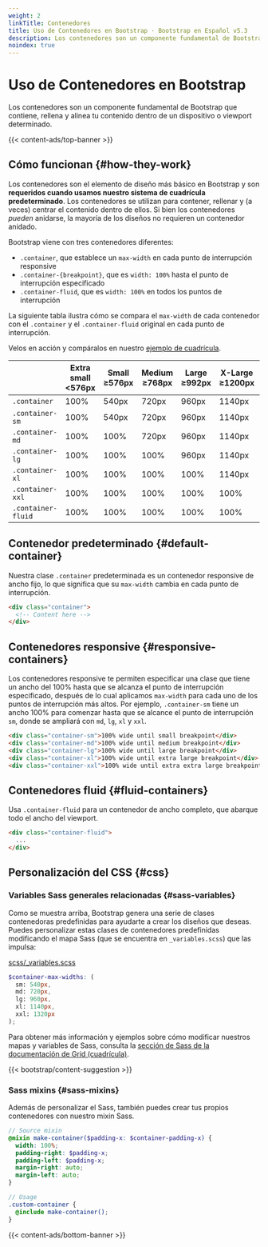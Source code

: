 ```yaml
---
weight: 2
linkTitle: Contenedores
title: Uso de Contenedores en Bootstrap · Bootstrap en Español v5.3
description: Los contenedores son un componente fundamental de Bootstrap que contiene, rellena y alinea tu contenido dentro de un dispositivo o viewport determinado.
noindex: true
---
```


# Uso de Contenedores en Bootstrap

Los contenedores son un componente fundamental de Bootstrap que contiene, rellena y alinea tu contenido dentro de un dispositivo o viewport determinado.

{{< content-ads/top-banner >}}

Cómo funcionan {#how-they-work}
--------------------------------

Los contenedores son el elemento de diseño más básico en Bootstrap y son **requeridos cuando usamos nuestro sistema de cuadrícula predeterminado**. Los contenedores se utilizan para contener, rellenar y (a veces) centrar el contenido dentro de ellos. Si bien los contenedores _pueden_ anidarse, la mayoría de los diseños no requieren un contenedor anidado.

Bootstrap viene con tres contenedores diferentes:

* `.container`, que establece un `max-width` en cada punto de interrupción responsive
* `.container-{breakpoint}`, que es `width: 100%` hasta el punto de interrupción especificado
* `.container-fluid`, que es `width: 100%` en todos los puntos de interrupción

La siguiente tabla ilustra cómo se compara el `max-width` de cada contenedor con el `.container` y el `.container-fluid` original en cada punto de interrupción.

Velos en acción y compáralos en nuestro [ejemplo de cuadrícula](https://getbootstrap.com/docs/5.3/examples/grid/#containers).

|                    | Extra small<br />\<576px | Small<br />≥576px | Medium<br />≥768px | Large<br />≥992px | X-Large<br />≥1200px | XX-Large<br />≥1400px |
| ------------------ | ------------------------ | ----------------- | ------------------ | ----------------- | -------------------- | --------------------- |
| `.container`       | 100%                     | 540px             | 720px              | 960px             | 1140px               | 1320px                |
| `.container-sm`    | 100%                     | 540px             | 720px              | 960px             | 1140px               | 1320px                |
| `.container-md`    | 100%                     | 100%              | 720px              | 960px             | 1140px               | 1320px                |
| `.container-lg`    | 100%                     | 100%              | 100%               | 960px             | 1140px               | 1320px                |
| `.container-xl`    | 100%                     | 100%              | 100%               | 100%              | 1140px               | 1320px                |
| `.container-xxl`   | 100%                     | 100%              | 100%               | 100%              | 100%                 | 1320px                |
| `.container-fluid` | 100%                     | 100%              | 100%               | 100%              | 100%                 | 100%                  |

Contenedor predeterminado {#default-container}
-----------------------------------------------

Nuestra clase `.container` predeterminada es un contenedor responsive de ancho fijo, lo que significa que su `max-width` cambia en cada punto de interrupción.

```html {filename="HTML"}
<div class="container">
  <!-- Content here -->
</div>
```

Contenedores responsive {#responsive-containers}
-------------------------------------------------

Los contenedores responsive te permiten especificar una clase que tiene un ancho del 100% hasta que se alcanza el punto de interrupción especificado, después de lo cual aplicamos `max-width` para cada uno de los puntos de interrupción más altos. Por ejemplo, `.container-sm` tiene un ancho 100% para comenzar hasta que se alcance el punto de interrupción `sm`, donde se ampliará con `md`, `lg`, `xl` y `xxl`.

```html {filename="HTML"}
<div class="container-sm">100% wide until small breakpoint</div>
<div class="container-md">100% wide until medium breakpoint</div>
<div class="container-lg">100% wide until large breakpoint</div>
<div class="container-xl">100% wide until extra large breakpoint</div>
<div class="container-xxl">100% wide until extra extra large breakpoint</div>
```

Contenedores fluid {#fluid-containers}
---------------------------------------

Usa `.container-fluid` para un contenedor de ancho completo, que abarque todo el ancho del viewport.

```html {filename="HTML"}
<div class="container-fluid">
  ...
</div>
```

Personalización del CSS {#css}
-----------

### Variables Sass generales relacionadas {#sass-variables}

Como se muestra arriba, Bootstrap genera una serie de clases contenedoras predefinidas para ayudarte a crear los diseños que deseas. Puedes personalizar estas clases de contenedores predefinidas modificando el mapa Sass (que se encuentra en `_variables.scss`) que las impulsa:

[scss/_variables.scss](https://github.com/twbs/bootstrap/blob/v5.3.2/scss/_variables.scss)

```scss {filename="scss/_variables.scss"}
$container-max-widths: (
  sm: 540px,
  md: 720px,
  lg: 960px,
  xl: 1140px,
  xxl: 1320px
);
```

Para obtener más información y ejemplos sobre cómo modificar nuestros mapas y variables de Sass, consulta la [sección de Sass de la documentación de Grid (cuadrícula)](/bootstrap/5.3/layout/grid/#css).

{{< bootstrap/content-suggestion >}}

### Sass mixins {#sass-mixins}

Además de personalizar el Sass, también puedes crear tus propios contenedores con nuestro mixin Sass.

```scss {filename="SCSS"}
// Source mixin
@mixin make-container($padding-x: $container-padding-x) {
  width: 100%;
  padding-right: $padding-x;
  padding-left: $padding-x;
  margin-right: auto;
  margin-left: auto;
}

// Usage
.custom-container {
  @include make-container();
}
```

{{< content-ads/bottom-banner >}}